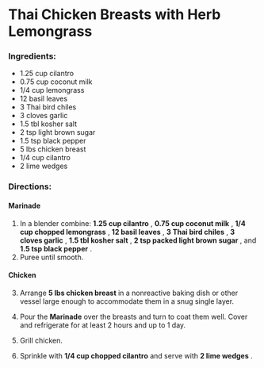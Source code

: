 # Thai Chicken Breasts with Herb Lemongrass 

### Ingredients: 
* 1.25 cup cilantro
* 0.75 cup coconut milk
* 1/4 cup lemongrass
* 12 basil leaves
* 3 Thai bird chiles
* 3 cloves garlic
* 1.5 tbl kosher salt
* 2 tsp light brown sugar
* 1.5 tsp black pepper
* 5 lbs chicken breast
* 1/4 cup cilantro
* 2 lime wedges

### Directions: 

#### Marinade
1. In a blender combine: **1.25 cup cilantro** , **0.75 cup coconut milk** , **1/4 cup chopped lemongrass** , **12 basil leaves** , **3 Thai bird chiles** , **3 cloves garlic** , **1.5 tbl kosher salt** , **2 tsp packed light brown sugar** , and **1.5 tsp black pepper** . 
2. Puree until smooth. 



#### Chicken
3. Arrange **5 lbs chicken breast** in a nonreactive baking dish or other vessel large enough to accommodate them in a snug single layer. 
4. Pour the **Marinade** over the breasts and turn to coat them well. Cover and refrigerate for at least 2 hours and up to 1 day. 
5. Grill chicken. 


6. Sprinkle with **1/4 cup chopped cilantro** and serve with **2 lime wedges** . 
